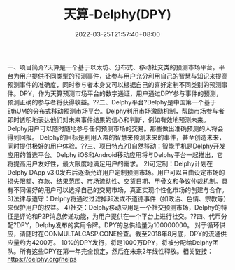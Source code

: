﻿---
weight: 
title: "天算-Delphy(DPY)"
description: "天算是一个基于以太坊、分布式、移动社交类的预测市场平台"
date: 2022-03-25T21:57:40+08:00
lastmod: 2022-03-25T16:45:40+08:00
draft: false
authors: ["Metabd"]
featuredImage: "tiansuan-delphydpy.webp"
link: ""
tags: ["数字代币","天算-Delphy(DPY)"]
categories: ["navigation"]
navigation: ["数字代币"]
lightgallery: true
toc: true
pinned: false
recommend: false
recommend1: false
---
一、项目简介?天算是一个基于以太坊、分布式、移动社交类的预测市场平台。平台为用户提供不同类型的预测事件，让参与用户充分利用自己的智慧与知识来提高预测事件的准确度，同时参与者本身又可以根据自己的喜好定制不同类别的预测事件。DPY，作为天算预测市场平台的数字通证，用户通过DPY参与事件的预测，预测正确的参与者将获得收益。??二、Delphy平台?Delphy是中国第一个基于EthUM的分布式移动预测市场平台。Delphy利用市场激励机制，帮助市场参与者即时透明地表达他们对未来事件结果的信心和判断，例如有效地预测未来。Delphy用户可以随时随地参与任何预测市场的交易。那些做出准确预测的人将会得到回报。
Delphy的目标是利用人群的智慧来预测未来的事件，甚至创造未来，同时提供极好的用户体验。??三、项目特点?1)自然移动：智能手机是Delphy开发应用的首选平台。Delphy iOS和Android移动应用将与Delphy平台一起推出，它将提高用户友好性，最大限度地满足用户的需求。
2)可定制：Delphy计划在Delphy DApp v3.0发布后逐渐允许用户定制预测市场。用户可以自由设定市场的损失限额、存款、结果范围、市场流动性、交货日期、甲骨文和争议仲裁机制。具有不同偏好的用户可以选择自己的交易市场，真正实现个性化市场的创建与合作。
3)法律与遵守：Delphy将通过过滤掉非法或不道德事件（如政治、色情、宗教等）来保护用户的权益。
4)社交：Delphy移动应用是一个社交预测市场，Delphy的特征是评论和P2P消息传递功能，为用户提供在一个平台上进行社交。??四、代币分配?DPY，Delphy发布的实用令牌。DPY的总供给量为100000000。
对于循环供应，请随时在CONMULTALCASP.CONE检查。截至2018年8月底，DPY的流通供应量约为4200万。
10%的DPY发行，将是1000万DPY，将被分配给Delphy团队。所有这些DPY在第一年完全锁定，然后在未来2年线性释放。相关链接：
https://delphy.org/helps

